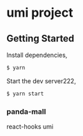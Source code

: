 # umi project

## Getting Started

Install dependencies,

```bash
$ yarn
```

Start the dev server222,

```bash
$ yarn start
```
### panda-mall


react-hooks umi 
